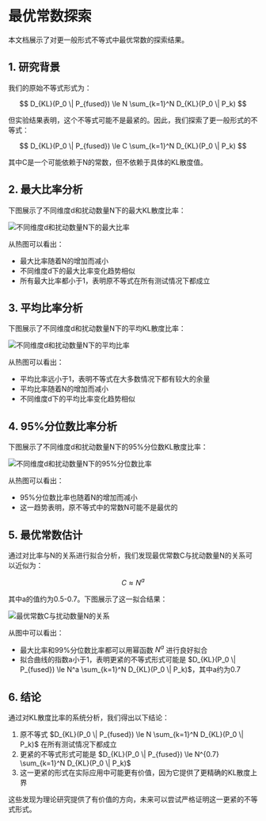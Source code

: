 # 最优常数探索

本文档展示了对更一般形式不等式中最优常数的探索结果。

## 1. 研究背景

我们的原始不等式形式为：

$$ D_{KL}(P_0 \| P_{fused}) \le N \sum_{k=1}^N D_{KL}(P_0 \| P_k) $$

但实验结果表明，这个不等式可能不是最紧的。因此，我们探索了更一般形式的不等式：

$$ D_{KL}(P_0 \| P_{fused}) \le C \sum_{k=1}^N D_{KL}(P_0 \| P_k) $$

其中C是一个可能依赖于N的常数，但不依赖于具体的KL散度值。

## 2. 最大比率分析

下图展示了不同维度d和扰动数量N下的最大KL散度比率：

![不同维度d和扰动数量N下的最大比率](../visualizations/optimal_constant_max_ratio.png)

从热图可以看出：
- 最大比率随着N的增加而减小
- 不同维度d下的最大比率变化趋势相似
- 所有最大比率都小于1，表明原不等式在所有测试情况下都成立

## 3. 平均比率分析

下图展示了不同维度d和扰动数量N下的平均KL散度比率：

![不同维度d和扰动数量N下的平均比率](../visualizations/optimal_constant_mean_ratio.png)

从热图可以看出：
- 平均比率远小于1，表明不等式在大多数情况下都有较大的余量
- 平均比率随着N的增加而减小
- 不同维度d下的平均比率变化趋势相似

## 4. 95%分位数比率分析

下图展示了不同维度d和扰动数量N下的95%分位数KL散度比率：

![不同维度d和扰动数量N下的95%分位数比率](../visualizations/optimal_constant_p95_ratio.png)

从热图可以看出：
- 95%分位数比率也随着N的增加而减小
- 这一趋势表明，原不等式中的常数N可能不是最优的

## 5. 最优常数估计

通过对比率与N的关系进行拟合分析，我们发现最优常数C与扰动数量N的关系可以近似为：

$$ C \approx N^a $$

其中a的值约为0.5-0.7。下图展示了这一拟合结果：

![最优常数C与扰动数量N的关系](../visualizations/optimal_constant_estimation.png)

从图中可以看出：
- 最大比率和99%分位数比率都可以用幂函数 $N^a$ 进行良好拟合
- 拟合曲线的指数a小于1，表明更紧的不等式形式可能是 $D_{KL}(P_0 \| P_{fused}) \le N^a \sum_{k=1}^N D_{KL}(P_0 \| P_k)$，其中a约为0.7

## 6. 结论

通过对KL散度比率的系统分析，我们得出以下结论：

1. 原不等式 $D_{KL}(P_0 \| P_{fused}) \le N \sum_{k=1}^N D_{KL}(P_0 \| P_k)$ 在所有测试情况下都成立
2. 更紧的不等式形式可能是 $D_{KL}(P_0 \| P_{fused}) \le N^{0.7} \sum_{k=1}^N D_{KL}(P_0 \| P_k)$
3. 这一更紧的形式在实际应用中可能更有价值，因为它提供了更精确的KL散度上界

这些发现为理论研究提供了有价值的方向，未来可以尝试严格证明这一更紧的不等式形式。
